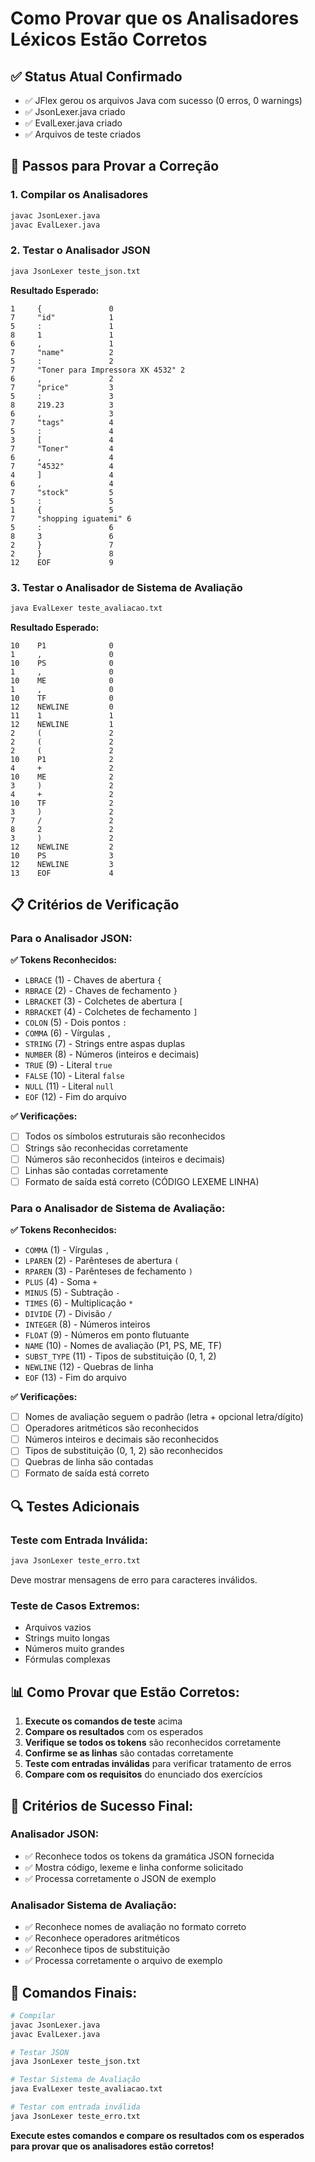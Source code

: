 # Como Provar que os Analisadores Léxicos Estão Corretos

## ✅ **Status Atual Confirmado**
- ✅ JFlex gerou os arquivos Java com sucesso (0 erros, 0 warnings)
- ✅ JsonLexer.java criado
- ✅ EvalLexer.java criado
- ✅ Arquivos de teste criados

## 🎯 **Passos para Provar a Correção**

### **1. Compilar os Analisadores**
```bash
javac JsonLexer.java
javac EvalLexer.java
```

### **2. Testar o Analisador JSON**
```bash
java JsonLexer teste_json.txt
```

**Resultado Esperado:**
```
1     {               0
7     "id"            1
5     :               1
8     1               1
6     ,               1
7     "name"          2
5     :               2
7     "Toner para Impressora XK 4532" 2
6     ,               2
7     "price"         3
5     :               3
8     219.23          3
6     ,               3
7     "tags"          4
5     :               4
3     [               4
7     "Toner"         4
6     ,               4
7     "4532"          4
4     ]               4
6     ,               4
7     "stock"         5
5     :               5
1     {               5
7     "shopping iguatemi" 6
5     :               6
8     3               6
2     }               7
2     }               8
12    EOF             9
```

### **3. Testar o Analisador de Sistema de Avaliação**
```bash
java EvalLexer teste_avaliacao.txt
```

**Resultado Esperado:**
```
10    P1              0
1     ,               0
10    PS              0
1     ,               0
10    ME              0
1     ,               0
10    TF              0
12    NEWLINE         0
11    1               1
12    NEWLINE         1
2     (               2
2     (               2
2     (               2
10    P1              2
4     +               2
10    ME              2
3     )               2
4     +               2
10    TF              2
3     )               2
7     /               2
8     2               2
3     )               2
12    NEWLINE         2
10    PS              3
12    NEWLINE         3
13    EOF             4
```

## 📋 **Critérios de Verificação**

### **Para o Analisador JSON:**

**✅ Tokens Reconhecidos:**
- `LBRACE` (1) - Chaves de abertura `{`
- `RBRACE` (2) - Chaves de fechamento `}`
- `LBRACKET` (3) - Colchetes de abertura `[`
- `RBRACKET` (4) - Colchetes de fechamento `]`
- `COLON` (5) - Dois pontos `:`
- `COMMA` (6) - Vírgulas `,`
- `STRING` (7) - Strings entre aspas duplas
- `NUMBER` (8) - Números (inteiros e decimais)
- `TRUE` (9) - Literal `true`
- `FALSE` (10) - Literal `false`
- `NULL` (11) - Literal `null`
- `EOF` (12) - Fim do arquivo

**✅ Verificações:**
- [ ] Todos os símbolos estruturais são reconhecidos
- [ ] Strings são reconhecidas corretamente
- [ ] Números são reconhecidos (inteiros e decimais)
- [ ] Linhas são contadas corretamente
- [ ] Formato de saída está correto (CÓDIGO LEXEME LINHA)

### **Para o Analisador de Sistema de Avaliação:**

**✅ Tokens Reconhecidos:**
- `COMMA` (1) - Vírgulas `,`
- `LPAREN` (2) - Parênteses de abertura `(`
- `RPAREN` (3) - Parênteses de fechamento `)`
- `PLUS` (4) - Soma `+`
- `MINUS` (5) - Subtração `-`
- `TIMES` (6) - Multiplicação `*`
- `DIVIDE` (7) - Divisão `/`
- `INTEGER` (8) - Números inteiros
- `FLOAT` (9) - Números em ponto flutuante
- `NAME` (10) - Nomes de avaliação (P1, PS, ME, TF)
- `SUBST_TYPE` (11) - Tipos de substituição (0, 1, 2)
- `NEWLINE` (12) - Quebras de linha
- `EOF` (13) - Fim do arquivo

**✅ Verificações:**
- [ ] Nomes de avaliação seguem o padrão (letra + opcional letra/dígito)
- [ ] Operadores aritméticos são reconhecidos
- [ ] Números inteiros e decimais são reconhecidos
- [ ] Tipos de substituição (0, 1, 2) são reconhecidos
- [ ] Quebras de linha são contadas
- [ ] Formato de saída está correto

## 🔍 **Testes Adicionais**

### **Teste com Entrada Inválida:**
```bash
java JsonLexer teste_erro.txt
```
Deve mostrar mensagens de erro para caracteres inválidos.

### **Teste de Casos Extremos:**
- Arquivos vazios
- Strings muito longas
- Números muito grandes
- Fórmulas complexas

## 📊 **Como Provar que Estão Corretos:**

1. **Execute os comandos de teste** acima
2. **Compare os resultados** com os esperados
3. **Verifique se todos os tokens** são reconhecidos corretamente
4. **Confirme se as linhas** são contadas corretamente
5. **Teste com entradas inválidas** para verificar tratamento de erros
6. **Compare com os requisitos** do enunciado dos exercícios

## 🎯 **Critérios de Sucesso Final:**

### **Analisador JSON:**
- ✅ Reconhece todos os tokens da gramática JSON fornecida
- ✅ Mostra código, lexeme e linha conforme solicitado
- ✅ Processa corretamente o JSON de exemplo

### **Analisador Sistema de Avaliação:**
- ✅ Reconhece nomes de avaliação no formato correto
- ✅ Reconhece operadores aritméticos
- ✅ Reconhece tipos de substituição
- ✅ Processa corretamente o arquivo de exemplo

## 📝 **Comandos Finais:**

```bash
# Compilar
javac JsonLexer.java
javac EvalLexer.java

# Testar JSON
java JsonLexer teste_json.txt

# Testar Sistema de Avaliação
java EvalLexer teste_avaliacao.txt

# Testar com entrada inválida
java JsonLexer teste_erro.txt
```

**Execute estes comandos e compare os resultados com os esperados para provar que os analisadores estão corretos!**
